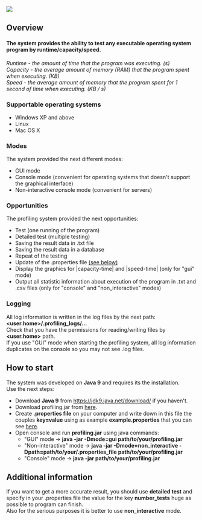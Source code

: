 ![](https://cloud.githubusercontent.com/assets/15519803/24955260/57217880-1f8b-11e7-8425-1ef022f4c7ae.jpg)
## **Overview**
#### **The system provides the ability to test any executable operating system program by runtime/capacity/speed.**
*Runtime - the amount of time that the program was executing. (s)*<br />
*Capacity - the average amount of memory (RAM) that the program spent when executing. (KB)*<br />
*Speed - the average amount of memory that the program spent for 1 second of time when executing. (KB / s)*<br />

### Supportable operating systems
* Windows XP and above
* Linux
* Mac OS X

### Modes
The system provided the next different modes:
* GUI mode
* Console mode (convenient for operating systems that doesn't support the graphical interface)
* Non-interactive console mode (convenient for servers)

### Opportunities
The profiling system provided the next opportunities:
* Test (one running of the program)
* Detailed test (multiple testing)
* Saving the result data in .txt file
* Saving the result data in a database
* Repeat of the testing
* Update of the .properties file [(see below)](#how-to-start)
* Display the graphics for |capacity-time| and |speed-time| (only for "gui" mode)
* Output all statistic information about execution of the program in .txt and .csv files (only for "console" and "non_interactive" modes)


### Logging
All log information is written in the log files by the next path: **<user.home>/.profiling_logs/...<br />**
Check that you have the permissions for reading/writing files by **<user.home>** path.<br/>
If you use "GUI" mode when starting the profiling system, all log information duplicates on the console so you may not see .log files.


## How to start
The system was developed on **Java 9** and requires its the installation. <br/>
Use the next steps:
* Download **Java 9** from https://jdk9.java.net/download/ if you haven't.
* Download profiling.jar from [here](https://github.com/tuxarb/profiling/blob/master/profiling.jar).
* Create **.properties file** on your computer and write down in this file the couples **key=value** using as example **example.properties** that you can see [here](https://github.com/tuxarb/profiling/blob/master/example.properties).
* Open console and run __profiling.jar__ using java commands:
    * "GUI" mode -> **java -jar -Dmode=gui path/to/your/profiling.jar**
    * "Non-interactive" mode -> **java -jar -Dmode=non_interactive -Dpath=path/to/your/.properties_file path/to/your/profiling.jar**
    * "Console" mode -> **java -jar path/to/your/profiling.jar**


## Additional information
If you want to get a more accurate result, you should use **detailed test** and specify in your .properties file the value for the key **number_tests** huge as possible to program can finish. <br />
Also for the serious purposes it is better to use **non_interactive** mode.
